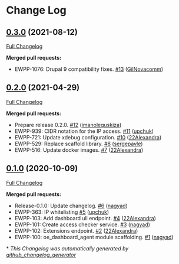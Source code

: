 # Change Log

## [0.3.0](https://github.com/openeuropa/oe_dashboard_agent/tree/0.3.0) (2021-08-12)
[Full Changelog](https://github.com/openeuropa/oe_dashboard_agent/compare/0.2.0...0.3.0)

**Merged pull requests:**

- EWPP-1076: Drupal 9 compatibility fixes. [\#13](https://github.com/openeuropa/oe_dashboard_agent/pull/13) ([GilNovacomm](https://github.com/GilNovacomm))

## [0.2.0](https://github.com/openeuropa/oe_dashboard_agent/tree/0.2.0) (2021-04-29)
[Full Changelog](https://github.com/openeuropa/oe_dashboard_agent/compare/0.1.0...0.2.0)

**Merged pull requests:**

- Prepare release 0.2.0. [\#12](https://github.com/openeuropa/oe_dashboard_agent/pull/12) ([imanoleguskiza](https://github.com/imanoleguskiza))
- EWPP-939: CIDR notation for the IP access. [\#11](https://github.com/openeuropa/oe_dashboard_agent/pull/11) ([upchuk](https://github.com/upchuk))
- EWPP-721: Update xdebug configuration. [\#10](https://github.com/openeuropa/oe_dashboard_agent/pull/10) ([22Alexandra](https://github.com/22Alexandra))
- EWPP-529: Replace scaffold library. [\#8](https://github.com/openeuropa/oe_dashboard_agent/pull/8) ([sergepavle](https://github.com/sergepavle))
- EWPP-516: Update docker images. [\#7](https://github.com/openeuropa/oe_dashboard_agent/pull/7) ([22Alexandra](https://github.com/22Alexandra))

## [0.1.0](https://github.com/openeuropa/oe_dashboard_agent/tree/0.1.0) (2020-10-09)

[Full Changelog](https://github.com/openeuropa/oe_dashboard_agent/compare/eb7b10fb7ccc8c46d40dceaed2c685177929f4af...0.1.0)

**Merged pull requests:**

- Release-0.1.0: Update changelog. [\#6](https://github.com/openeuropa/oe_dashboard_agent/pull/6) ([nagyad](https://github.com/nagyad))
- EWPP-363: IP whitelisting [\#5](https://github.com/openeuropa/oe_dashboard_agent/pull/5) ([upchuk](https://github.com/upchuk))
- EWPP-103: Add dashboard uli endpoint. [\#4](https://github.com/openeuropa/oe_dashboard_agent/pull/4) ([22Alexandra](https://github.com/22Alexandra))
- EWPP-101: Create access checker service. [\#3](https://github.com/openeuropa/oe_dashboard_agent/pull/3) ([nagyad](https://github.com/nagyad))
- EWPP-102: Extensions endpoint. [\#2](https://github.com/openeuropa/oe_dashboard_agent/pull/2) ([22Alexandra](https://github.com/22Alexandra))
- EWPP-100: oe\_dashboard\_agent module scaffolding. [\#1](https://github.com/openeuropa/oe_dashboard_agent/pull/1) ([nagyad](https://github.com/nagyad))



\* *This Changelog was automatically generated by [github_changelog_generator](https://github.com/github-changelog-generator/github-changelog-generator)*
